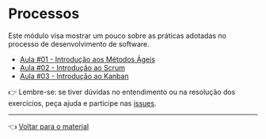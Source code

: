 # Processos

Este módulo visa mostrar um pouco sobre as práticas adotadas no processo de desenvolvimento de software.

- [Aula #01 - Introdução aos Métodos Ágeis](aula01/aula.md)
- [Aula #02 - Introdução ao Scrum](aula02/aula.md)
- [Aula #03 - Introdução ao Kanban](aula03/aula.md)

👉 Lembre-se: se tiver dúvidas no entendimento ou na resolução dos exercícios, peça ajuda e participe nas [issues](https://github.com/cwi-reset/edicao-04-level-1/issues).

---

👈 [Voltar para o material](../material.md)